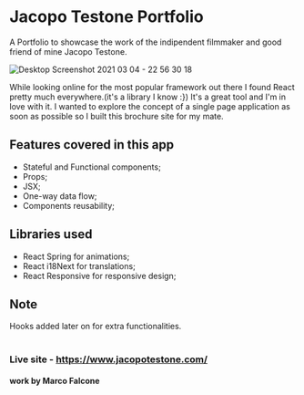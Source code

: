 # Jacopo Testone Portfolio
A Portfolio to showcase the work of the indipendent filmmaker and good friend of mine Jacopo Testone.

![Desktop Screenshot 2021 03 04 - 22 56 30 18](https://user-images.githubusercontent.com/61291681/110486484-fb331c00-80ec-11eb-940e-a497465b5760.png)

While looking online for the most popular framework out there I found React pretty much everywhere.(it's a library I know :})
It's a great tool and I'm in love with it. I wanted to explore the concept of a single page application as soon as possible so I built this brochure site for my mate.

## Features covered in this app
- Stateful and Functional components;
- Props;
- JSX;
- One-way data flow;
- Components reusability;

## Libraries used
- React Spring for animations;
- React i18Next for translations;
- React Responsive for responsive design;

## Note
Hooks added later on for extra functionalities.

#
### Live site - https://www.jacopotestone.com/

#### work by Marco Falcone
